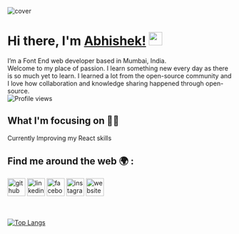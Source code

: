 
![cover](https://user-images.githubusercontent.com/77675095/116268035-8b5f1a80-a79a-11eb-81c4-686f45427919.png)
# Hi there, I'm [Abhishek!](https://abhisawant52.github.io/abhisawant/) <img src="https://raw.githubusercontent.com/MartinHeinz/MartinHeinz/master/wave.gif" width="30px">

I’m a Font End web developer based in Mumbai, India.<br>
Welcome to my place of passion. I learn something new every day as there is so much yet to learn.
I learned a lot from the open-source community and I love how collaboration and knowledge sharing happened through open-source.
<br>
![Profile views](https://gpvc.arturio.dev/abhisawant52)  
## What I'm focusing on :man_technologist:
Currently Improving my React skills

## Find me around the web :earth_africa: :

[<img src='https://cdn.jsdelivr.net/npm/simple-icons@3.0.1/icons/github.svg' alt='github' height='40'>](https://github.com/abhisawant52)  [<img src='https://cdn.jsdelivr.net/npm/simple-icons@3.0.1/icons/linkedin.svg' alt='linkedin' height='40'>](https://www.linkedin.com/in/abhishek-sawant-7986941b1/)  [<img src='https://cdn.jsdelivr.net/npm/simple-icons@3.0.1/icons/facebook.svg' alt='facebook' height='40'>](https://www.facebook.com/profile.php?id=100006130181720)  [<img src='https://cdn.jsdelivr.net/npm/simple-icons@3.0.1/icons/instagram.svg' alt='instagram' height='40'>](https://www.instagram.com/ig_abhisawant//)   [<img src='https://cdn.jsdelivr.net/npm/simple-icons@3.0.1/icons/icloud.svg' alt='website' height='40'>](https://abhisawant52.github.io/abhisawant/)  

<br><br>
[![Top Langs](https://github-readme-stats.vercel.app/api/top-langs/?username=Abhisawant52&layout=compact)](https://github.com/anuraghazra/github-readme-stats)

<!---------
![Anurag's GitHub stats](https://github-readme-stats.vercel.app/api?username=Abhisawant52&hide=prs)------>


